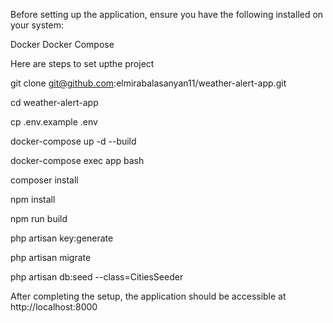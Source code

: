 Before setting up the application, ensure you have the following installed on your system:

Docker
Docker Compose


Here are steps to set upthe project

git clone git@github.com:elmirabalasanyan11/weather-alert-app.git

cd weather-alert-app

cp .env.example .env

docker-compose up -d --build 

docker-compose exec app bash

composer install 

npm install 

npm run build

php artisan key:generate 

php artisan migrate 

php artisan db:seed --class=CitiesSeeder 

After completing the setup, the application should be accessible at http://localhost:8000

